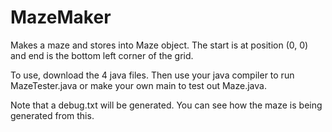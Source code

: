 # MazeMaker
Makes a maze and stores into Maze object. The start is at position (0, 0) and end is the bottom left corner of the grid.

To use, download the 4 java files. Then use your java compiler to run MazeTester.java or make your own main to test out Maze.java.

Note that a debug.txt will be generated. You can see how the maze is being generated from this.


